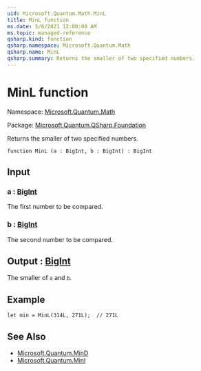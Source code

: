 ```yaml
---
uid: Microsoft.Quantum.Math.MinL
title: MinL function
ms.date: 5/6/2021 12:00:00 AM
ms.topic: managed-reference
qsharp.kind: function
qsharp.namespace: Microsoft.Quantum.Math
qsharp.name: MinL
qsharp.summary: Returns the smaller of two specified numbers.
---
```


# MinL function

Namespace: [Microsoft.Quantum.Math](xref:Microsoft.Quantum.Math)

Package: [Microsoft.Quantum.QSharp.Foundation](https://nuget.org/packages/Microsoft.Quantum.QSharp.Foundation)


Returns the smaller of two specified numbers.

```qsharp
function MinL (a : BigInt, b : BigInt) : BigInt
```


## Input

### a : [BigInt](xref:microsoft.quantum.qsharp.valueliterals#bigint-literals)

The first number to be compared.


### b : [BigInt](xref:microsoft.quantum.qsharp.valueliterals#bigint-literals)

The second number to be compared.



## Output : [BigInt](xref:microsoft.quantum.qsharp.valueliterals#bigint-literals)

The smaller of `a` and `b`.

## Example

```qsharplet min = MinL(314L, 271L);  // 271L```

## See Also

- [Microsoft.Quantum.MinD](xref:Microsoft.Quantum.MinD)
- [Microsoft.Quantum.MinI](xref:Microsoft.Quantum.MinI)